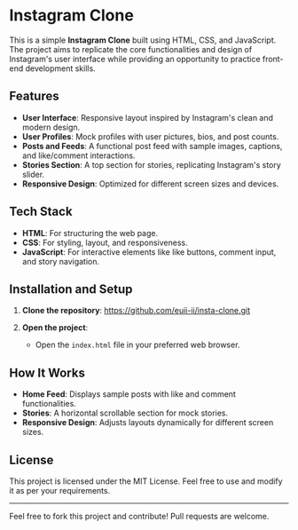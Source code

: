 # Instagram Clone

This is a simple **Instagram Clone** built using HTML, CSS, and JavaScript. The project aims to replicate the core functionalities and design of Instagram's user interface while providing an opportunity to practice front-end development skills.

## Features

- **User Interface**: Responsive layout inspired by Instagram's clean and modern design.
- **User Profiles**: Mock profiles with user pictures, bios, and post counts.
- **Posts and Feeds**: A functional post feed with sample images, captions, and like/comment interactions.
- **Stories Section**: A top section for stories, replicating Instagram's story slider.
- **Responsive Design**: Optimized for different screen sizes and devices.

## Tech Stack

- **HTML**: For structuring the web page.
- **CSS**: For styling, layout, and responsiveness.
- **JavaScript**: For interactive elements like like buttons, comment input, and story navigation.

## Installation and Setup

1. **Clone the repository**:
 https://github.com/euii-ii/insta-clone.git

2. **Open the project**:
   - Open the `index.html` file in your preferred web browser.

## How It Works

- **Home Feed**: Displays sample posts with like and comment functionalities.
- **Stories**: A horizontal scrollable section for mock stories.
- **Responsive Design**: Adjusts layouts dynamically for different screen sizes.

## License

This project is licensed under the MIT License. Feel free to use and modify it as per your requirements.

---

Feel free to fork this project and contribute! Pull requests are welcome.

